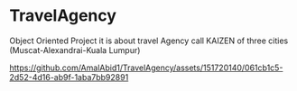 # TravelAgency
Object Oriented Project it is about travel Agency call KAIZEN of three cities (Muscat-Alexandrai-Kuala Lumpur)




https://github.com/AmalAbid1/TravelAgency/assets/151720140/061cb1c5-2d52-4d16-ab9f-1aba7bb92891

